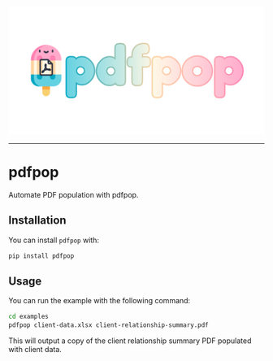 <p align="center">
  <img src="assets/images/pdfpop-banner.png"
      alt="Automate PDF population with pdfpop"
      title="pdfpop" />
</p>

---
# pdfpop

Automate PDF population with pdfpop.

## Installation

You can install `pdfpop` with:

```bash
pip install pdfpop
```

## Usage

You can run the example with the following command:

```bash
cd examples
pdfpop client-data.xlsx client-relationship-summary.pdf
```

This will output a copy of the client relationship summary PDF populated with
client data.
